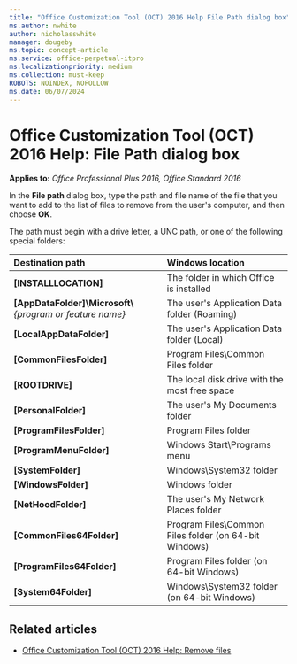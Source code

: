 ```yaml
---
title: "Office Customization Tool (OCT) 2016 Help File Path dialog box"
ms.author: nwhite
author: nicholasswhite
manager: dougeby
ms.topic: concept-article
ms.service: office-perpetual-itpro
ms.localizationpriority: medium
ms.collection: must-keep
ROBOTS: NOINDEX, NOFOLLOW
ms.date: 06/07/2024
---
```


# Office Customization Tool (OCT) 2016 Help: File Path dialog box

**Applies to:** *Office Professional Plus 2016, Office Standard 2016*

In the **File path** dialog box, type the path and file name of the file that you want to add to the list of files to remove from the user's computer, and then choose **OK**.
  
The path must begin with a drive letter, a UNC path, or one of the following special folders:
  
| **Destination path**                                              | **Windows location**                                         |
|:------------------------------------------------------------------|:-------------------------------------------------------------|
| **[INSTALLLOCATION]** <br/>                                       | The folder in which Office is installed  <br/>               |
| **[AppDataFolder]\Microsoft\\** *{program or feature name}* <br/> | The user's Application Data folder (Roaming)  <br/>          |
| **[LocalAppDataFolder]** <br/>                                    | The user's Application Data folder (Local)  <br/>            |
| **[CommonFilesFolder]** <br/>                                     | Program Files\Common Files folder  <br/>                     |
| **[ROOTDRIVE]** <br/>                                             | The local disk drive with the most free space  <br/>         |
| **[PersonalFolder]** <br/>                                        | The user's My Documents folder  <br/>                        |
| **[ProgramFilesFolder]** <br/>                                    | Program Files folder  <br/>                                  |
| **[ProgramMenuFolder]** <br/>                                     | Windows Start\Programs menu  <br/>                           |
| **[SystemFolder]** <br/>                                          | Windows\System32 folder  <br/>                               |
| **[WindowsFolder]** <br/>                                         | Windows folder  <br/>                                        |
| **[NetHoodFolder]** <br/>                                         | The user's My Network Places folder  <br/>                   |
| **[CommonFiles64Folder]** <br/>                                   | Program Files\Common Files folder (on 64-bit Windows)  <br/> |
| **[ProgramFiles64Folder]** <br/>                                  | Program Files folder (on 64-bit Windows)  <br/>              |
| **[System64Folder]** <br/>                                        | Windows\System32 folder (on 64-bit Windows)  <br/>           |

## Related articles

- [Office Customization Tool (OCT) 2016 Help: Remove files](oct-2016-help-remove-files.md)